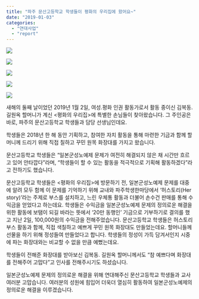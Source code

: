 ```yaml
---
title: "파주 문산고등학교 학생들이 평화의 우리집에 왔어요~"
date: "2019-01-03"
categories: 
  - "연대사업"
  - "report"
---
```


![](https://womenandwar.net/kr/wp-content/uploads/2019/01/157656-OWU3PC-564-01.jpg)

![](https://womenandwar.net/kr/wp-content/uploads/2019/01/157656-OWU3PC-564-02.jpg)

![](https://womenandwar.net/kr/wp-content/uploads/2019/01/157656-OWU3PC-564-03.jpg)

![](https://womenandwar.net/kr/wp-content/uploads/2019/01/157656-OWU3PC-564-04.jpg)

![](https://womenandwar.net/kr/wp-content/uploads/2019/01/157656-OWU3PC-564-05.jpg)

새해의 둘째 날이었던 2019년 1월 2일, 여성.평화 인권 활동가로서 활동 중이신 김복동. 길원옥 할머니가 계신 <평화의 우리집>에 특별한 손님들이 찾아왔습니다. 그 주인공은 바로, 파주의 문산고등학교 학생들과 담당 선생님인데요.  
  
학생들은 2018년 한 해 동안 기획하고, 참여한 자치 활동을 통해 마련한 기금과 함께 할머니께 드리기 위해 직접 칠하고 꾸민 원목 화장대를 가지고 왔습니다.  
  
문산고등학교 학생들은 “일본군성노예제 문제가 여전히 해결되지 않은 채 시간만 흐르고 있어 안타깝다”라며, “학생들이 할 수 있는 활동을 적극적으로 기획해 활동하겠다”라고 전하기도 했습니다.  
  
문산고등학교 학생들은 <평화의 우리집>에 방문하기 전, 일본군성노예제 문제를 대중에 알려 모두 함께 이 문제를 기억하기 위해 교내와 파주학생한마당에서 ‘허스토리(Her story)’라는 주제로 부스를 설치하고, 느린 우체통 활동과 더불어 손수건 판매를 통해 수익금을 얻었다고 하는데요. 학생들은 수익금을 일본군성노예제 문제의 정의로운 해결을 위한 활동에 보탬이 되길 바라는 뜻에서 ‘20만 동행인’ 기금으로 기부하기로 결의를 했고 지난 2일, 100,000원의 수익금을 전해주었습니다. 문산고등학교 학생들은 허스토리 부스 활동과 함께, 직접 색칠하고 예쁘게 꾸민 원목 화장대도 만들었는데요. 할머니들께 선물을 하기 위해 정성들여 만들었다고 합니다. 학생들의 정성이 가득 담겨서인지 시중에 파는 화장대와는 비교할 수 없을 만큼 예뻤는데요.  
  
학생들이 전해준 화장대를 받아보신 김복동. 길원옥 할머니께서도 “참 예쁘다며 화장대를 전해주어 고맙다”고 인사를 전해주시기도 하셨습니다.  
  
일본군성노예제 문제의 정의로운 해결을 위해 연대해주신 문산고등학교 학생들과 교사 여러분 고맙습니다. 여러분의 성원에 힘입어 더욱더 열심히 활동하여 일본군성노예제의 정의로운 해결을 이루겠습니다.
